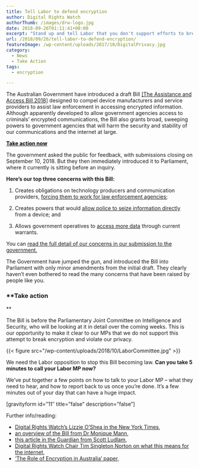 ```yaml
---
title: Tell Labor to defend encryption
author: Digital Rights Watch
authorThumb: /images/drw-logo.jpg
date: 2018-09-26T01:11:41+00:00
excerpt: "Stand up and tell Labor that you don't support efforts to break encryption."
url: /2018/09/26/tell-labor-to-defend-encryption/
featureImage: /wp-content/uploads/2017/10/DigitalPrivacy.jpg
category:
  - News
  - Take Action
tags:
  - encryption

---
```

The Australian Government have introduced a draft Bill [[The Assistance and Access Bill 2018]][1] designed to compel device manufacturers and service providers to assist law enforcement in accessing encrypted information. Although apparently developed to allow government agencies access to criminals&#8217; encrypted communications, the Bill also grants broad, sweeping powers to government agencies that will harm the security and stability of our communications and the internet at large.

<div class="wp-block-button alignleft">
  <a class="wp-block-button__link has-text-color has-background has-luminous-vivid-amber-background-color" href="#action" style="color:#000000"><strong>Take action now</strong></a>
</div><figure class="wp-block-embed-youtube wp-block-embed is-type-video is-provider-youtube wp-has-aspect-ratio wp-embed-aspect-16-9">

<div class="wp-block-embed__wrapper">
</div></figure>

<p style="text-align:left">
  The government asked the public for feedback, with submissions closing on September 10, 2018. But they then immediately introduced it to Parliament, where it currently is sitting before an inquiry.<br />
</p>

**Here&#8217;s our top three concerns with this Bill:**

  1. Creates obligations on technology producers and communication providers, <span style="text-decoration: underline;">forcing them to work for law enforcement agencies</span>;

  2. Creates powers that would <span style="text-decoration: underline;">allow police to seize information directly</span> from a device; and
  3. Allows government operatives to <span style="text-decoration: underline;">access more data</span> through current warrants.


You can [read the full detail of our concerns in our submission to the government.][2]

The Government have jumped the gun, and introduced the Bill into Parliament with only minor amendments from the initial draft. They clearly haven&#8217;t even bothered to read the many concerns that have been raised by people like you.

<a name="action"></a>

### **Take action
**

The Bill is before the Parliamentary Joint Committee on Intelligence and Security, who will be looking at it in detail over the coming weeks. This is our opportunity to make it clear to our MPs that we do not support this attempt to break encryption and violate our privacy.

<div class="wp-block-image">
{{< figure src="/wp-content/uploads/2018/10/LaborCommittee.jpg" >}}
</div>

We need the Labor opposition to stop this Bill becoming law.  **Can you take 5 minutes to call your Labor MP now?**


We&#8217;ve put together a few points on how to talk to your Labor MP &#8211; what they need to hear, and how to report back to us once you&#8217;re done. It&#8217;s a few minutes out of your day that can have a huge impact.

[gravityform id=&#8221;11&#8243; title=&#8221;false&#8221; description=&#8221;false&#8221;]

Further info/reading:


  * [Digital Rights Watch&#8217;s Lizzie O&#8217;Shea in the New York Times,][3]
  * [an overview of the Bill from Dr Monique Mann][4],
  * [this article in the Guardian from Scott Ludlam,][5]
  * [Digital Rights Watch Chair Tim Singleton Norton on what this means for the internet,][6]
  * [&#8216;The Role of Encryption in Australia&#8217; paper,][7]

 [1]: https://www.homeaffairs.gov.au/about/consultations/assistance-and-access-bill-2018
 [2]: https://digitalrightswatch.org.au/2018/09/11/submission-to-home-affairs-on-the-assistance-and-access-bill-2018/
 [3]: https://www.nytimes.com/2018/09/04/opinion/australia-encryption-surveillance-bill.html
 [4]: https://theconversation.com/the-devil-is-in-the-detail-of-government-bill-to-enable-access-to-communications-data-96909
 [5]: https://www.theguardian.com/commentisfree/2018/aug/16/the-government-is-ratcheting-up-its-surveillance-powers-but-we-can-stop-this
 [6]: http://rightnow.org.au/opinion-3/the-internet-holds-society-together-and-the-government-is-setting-out-to-break-it/
 [7]: https://digitalrightswatch.org.au/2018/01/19/the-role-of-encryption-in-australia/
